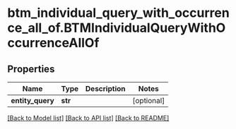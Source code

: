 # btm_individual_query_with_occurrence_all_of.BTMIndividualQueryWithOccurrenceAllOf

## Properties
Name | Type | Description | Notes
------------ | ------------- | ------------- | -------------
**entity_query** | **str** |  | [optional] 

[[Back to Model list]](../README.md#documentation-for-models) [[Back to API list]](../README.md#documentation-for-api-endpoints) [[Back to README]](../README.md)


